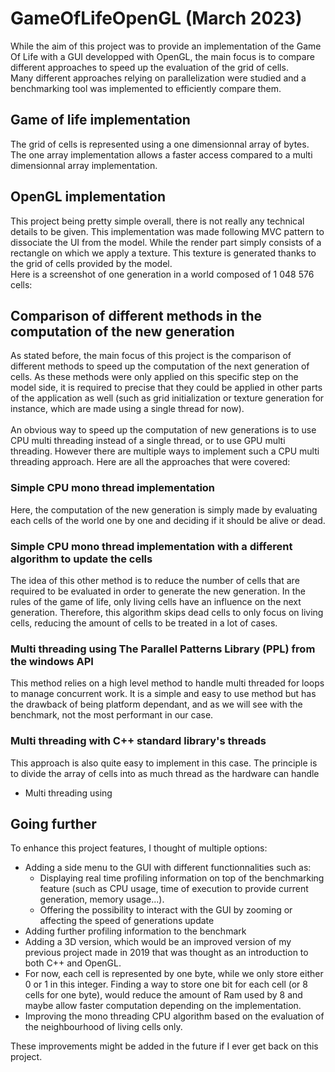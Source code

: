 # GameOfLifeOpenGL (March 2023)

While the aim of this project was to provide an implementation of the Game Of Life with a GUI developped with OpenGL, the main focus is to compare different
approaches to speed up the evaluation of the grid of cells. <br>
Many different approaches relying on parallelization were studied and a benchmarking tool was implemented to efficiently compare them.

## Game of life implementation

The grid of cells is represented using a one dimensionnal array of bytes. The one array implementation allows a faster access compared to a multi dimensionnal array implementation.

## OpenGL implementation

This project being pretty simple overall, there is not really any technical details to be given. This implementation was made following MVC pattern to dissociate the UI from 
the model. While the render part simply consists of a rectangle on which we apply a texture. This texture is generated thanks to the grid of cells provided by the model. <br>
Here is a screenshot of one generation in a world composed of 1 048 576 cells:

## Comparison of different methods in the computation of the new generation

As stated before, the main focus of this project is the comparison of different methods to speed up the computation of the next generation of cells. As these methods were only applied on
this specific step on the model side, it is required to precise that they could be applied in other parts of the application as well (such as grid initialization
or texture generation for instance, which are made using a single thread for now). <br> <br>
An obvious way to speed up the computation of new generations is to use CPU multi threading instead of a single thread, or to use GPU multi threading. However there are multiple ways
to implement such a CPU multi threading approach. Here are all the approaches that were covered: <br>

### Simple CPU mono thread implementation

Here, the computation of the new generation is simply made by evaluating each cells of the world one by one and deciding if it should be alive or dead.

### Simple CPU mono thread implementation with a different algorithm to update the cells 

The idea of this other method is to reduce the number of cells that are required to be evaluated in order to generate the new generation. In the rules of the game of life, 
only living cells have an influence on the next generation. Therefore, this algorithm skips dead cells to only focus on living cells, reducing the amount of cells to be 
treated in a lot of cases.

### Multi threading using The Parallel Patterns Library (PPL) from the windows API

This method relies on a high level method to handle multi threaded for loops to manage concurrent work. It is a simple and easy to use method but has the drawback of being
platform dependant, and as we will see with the benchmark, not the most performant in our case.

### Multi threading with C++ standard library's threads

This approach is also quite easy to implement in this case. The principle is to divide the array of cells into as much thread as the hardware can handle 
- Multi threading using 
## Going further

To enhance this project features, I thought of multiple options:
- Adding a side menu to the GUI with different functionnalities such as:
  - Displaying real time profiling information on top of the benchmarking feature (such as CPU usage, time of execution to provide current generation, memory usage...). 
  - Offering the possibility to interact with the GUI by zooming or affecting the speed of generations update
- Adding further profiling information to the benchmark
- Adding a 3D version, which would be an improved version of my previous project made in 2019 that was thought as an introduction to both C++ and OpenGL.
- For now, each cell is represented by one byte, while we only store either 0 or 1 in this integer. Finding a way to store one bit for each cell (or 8 cells for one byte), 
would reduce the amount of Ram used by 8 and maybe allow faster computation depending on the implementation.
- Improving the mono threading CPU algorithm based on the evaluation of the neighbourhood of living cells only.

These improvements might be added in the future if I ever get back on this project.
